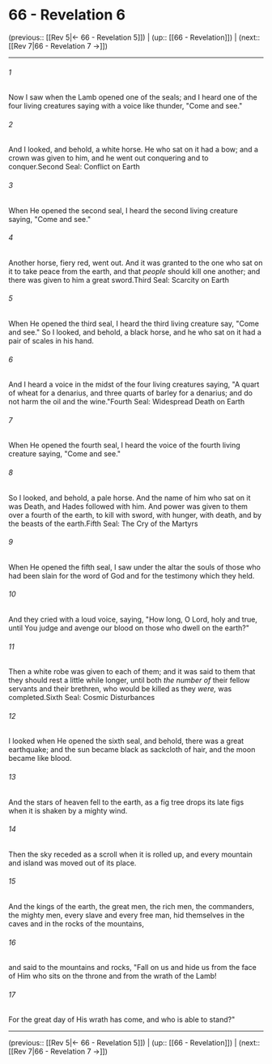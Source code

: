 # 66 - Revelation 6

(previous:: [[Rev 5|← 66 - Revelation 5]]) | (up:: [[66 - Revelation]]) | (next:: [[Rev 7|66 - Revelation 7 →]])

***


###### 1 
Now I saw when the Lamb opened one of the seals; and I heard one of the four living creatures saying with a voice like thunder, "Come and see." 

###### 2 
And I looked, and behold, a white horse. He who sat on it had a bow; and a crown was given to him, and he went out conquering and to conquer.Second Seal: Conflict on Earth 

###### 3 
When He opened the second seal, I heard the second living creature saying, "Come and see." 

###### 4 
Another horse, fiery red, went out. And it was granted to the one who sat on it to take peace from the earth, and that _people_ should kill one another; and there was given to him a great sword.Third Seal: Scarcity on Earth 

###### 5 
When He opened the third seal, I heard the third living creature say, "Come and see." So I looked, and behold, a black horse, and he who sat on it had a pair of scales in his hand. 

###### 6 
And I heard a voice in the midst of the four living creatures saying, "A quart of wheat for a denarius, and three quarts of barley for a denarius; and do not harm the oil and the wine."Fourth Seal: Widespread Death on Earth 

###### 7 
When He opened the fourth seal, I heard the voice of the fourth living creature saying, "Come and see." 

###### 8 
So I looked, and behold, a pale horse. And the name of him who sat on it was Death, and Hades followed with him. And power was given to them over a fourth of the earth, to kill with sword, with hunger, with death, and by the beasts of the earth.Fifth Seal: The Cry of the Martyrs 

###### 9 
When He opened the fifth seal, I saw under the altar the souls of those who had been slain for the word of God and for the testimony which they held. 

###### 10 
And they cried with a loud voice, saying, "How long, O Lord, holy and true, until You judge and avenge our blood on those who dwell on the earth?" 

###### 11 
Then a white robe was given to each of them; and it was said to them that they should rest a little while longer, until both _the number of_ their fellow servants and their brethren, who would be killed as they _were,_ was completed.Sixth Seal: Cosmic Disturbances 

###### 12 
I looked when He opened the sixth seal, and behold, there was a great earthquake; and the sun became black as sackcloth of hair, and the moon became like blood. 

###### 13 
And the stars of heaven fell to the earth, as a fig tree drops its late figs when it is shaken by a mighty wind. 

###### 14 
Then the sky receded as a scroll when it is rolled up, and every mountain and island was moved out of its place. 

###### 15 
And the kings of the earth, the great men, the rich men, the commanders, the mighty men, every slave and every free man, hid themselves in the caves and in the rocks of the mountains, 

###### 16 
and said to the mountains and rocks, "Fall on us and hide us from the face of Him who sits on the throne and from the wrath of the Lamb! 

###### 17 
For the great day of His wrath has come, and who is able to stand?"

***

(previous:: [[Rev 5|← 66 - Revelation 5]]) | (up:: [[66 - Revelation]]) | (next:: [[Rev 7|66 - Revelation 7 →]])
